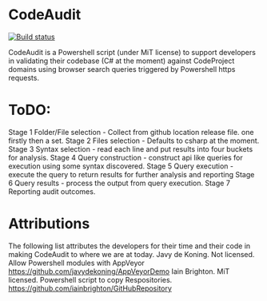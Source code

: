 # CodeAudit

[![Build status](https://ci.appveyor.com/api/projects/status/p0i9fefb7u4jix9a/branch/master?svg=true)](https://ci.appveyor.com/project/PeterMTaylor/codeaudit/branch/master)

CodeAudit is a Powershell script (under MiT license) to support developers in validating their codebase (C# at the moment) against CodeProject domains using browser search queries triggered by Powershell https requests.

# ToDO:
 
Stage 1 Folder/File selection - Collect from github location release file. one firstly then a set. 
Stage 2 Files selection - Defaults to csharp at the moment. 
Stage 3 Syntax selection - read each line and put results into four buckets for analysis. 
Stage 4 Query construction - construct api like queries for execution using some syntax discovered. 
Stage 5 Query execution - execute the query to return results for further analysis and reporting 
Stage 6 Query results - process the output from query execution. 
Stage 7 Reporting audit outcomes. 

# Attributions

The following list attributes the developers for their time and their code in making CodeAudit to where we are at today. 
Javy de Koning. Not licensed. Allow Powershell modules with AppVeyor https://github.com/javydekoning/AppVeyorDemo 
Iain Brighton. MiT licensed. Powershell script to copy Respositories. https://github.com/iainbrighton/GitHubRepository 

